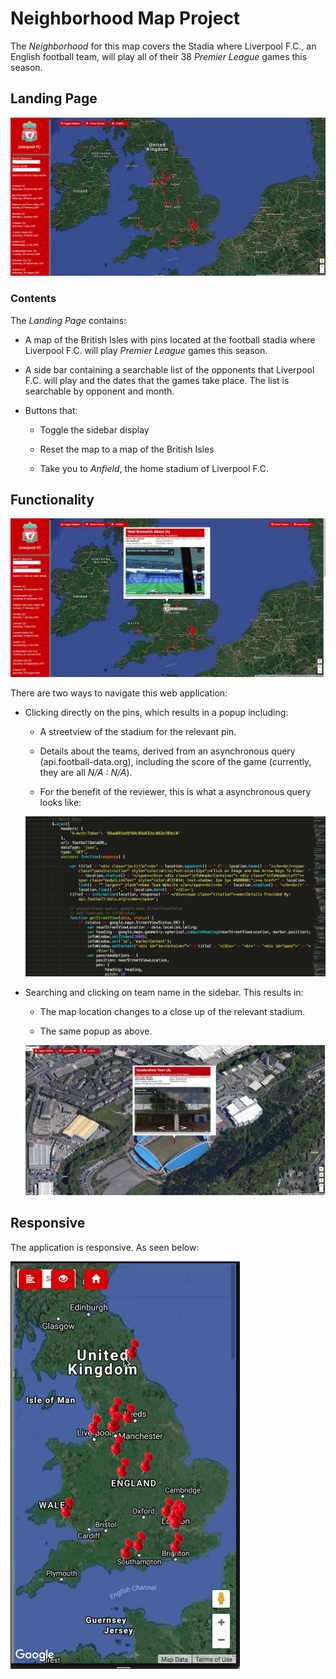 [//]: # (Image References)
[image_0]: Landing.jpg
[image_1]: pinClick.jpg
[image_2]: menuClick.jpg
[image_3]: responsive.gif
[image_4]: synchronousQuery.jpg
# Neighborhood Map Project

The _Neighborhood_ for this map covers the Stadia where Liverpool F.C., an English football team, will play all of their 38 _Premier League_ games this season.

## Landing Page

![alt text][image_0]

### Contents

The _Landing Page_ contains:

- A map of the British Isles with pins located at the football stadia where Liverpool F.C. will play _Premier League_ games this season.

- A side bar containing a searchable list of the opponents that Liverpool F.C. will play and the dates that the games take place. The list is searchable by opponent and month.

- Buttons that:

  - Toggle the sidebar display

  - Reset the map to a map of the British Isles

  - Take you to _Anfield_, the home stadium of Liverpool F.C.

## Functionality

![alt text][image_1]

There are two ways to navigate this web application:

- Clicking directly on the pins, which results in a popup including:

  - A streetview of the stadium for the relevant pin.

  - Details about the teams, derived from an asynchronous query (api.football-data.org), including the score of the game (currently, they are all _N/A : N/A_).

  - For the benefit of the reviewer, this is what a asynchronous query looks like:

  ![alt text][image_4]

- Searching and clicking on team name in the sidebar. This results in:

  - The map location changes to a close up of the relevant stadium.

  - The same popup as above.


  ![alt text][image_2]

## Responsive

The application is responsive. As seen below:

  ![alt text][image_3]
